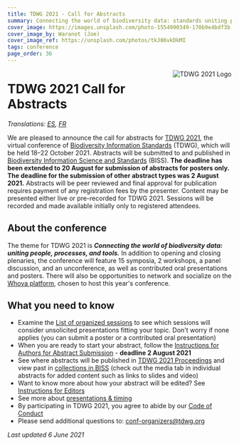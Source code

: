 ```yaml
---
title: TDWG 2021 - Call for Abstracts
summary: Connecting the world of biodiversity data: standards uniting people, processes, and tools
cover_image: https://images.unsplash.com/photo-1554990349-170b9e4bdf3b
cover_image_by: Waranot (Joe)
cover_image_ref: https://unsplash.com/photos/tkJ06vkDkMI 
tags: conference
page_order: 36
---
```


<img src="https://static.tdwg.org/conferences/2021/logos/TDWG2021_logo-plant_400w.png" alt="TDWG 2021 Logo" style="float:right;padding-left:10px;padding-bottom:10px">

# TDWG 2021 Call for Abstracts 

_Translations: [ES](https://www.tdwg.org/conferences/2021/es/envio-de-resumenes/), [FR](https://www.tdwg.org/conferences/2021/fr/appel-a-participation/)_

We are pleased to announce the call for abstracts for [TDWG 2021](https://www.tdwg.org/conferences/2021/), the virtual conference of [Biodiversity Information Standards](https://tdwg.org/) (TDWG), which will be held 18–22 October 2021. Abstracts will be submitted to and published in [Biodiversity Information Science and Standards](https://biss.pensoft.net/) (BISS). **The deadline has been extended to 20 August for submission of abstracts for posters only. The deadline for the submission of other abstract types was 2 August 2021.** Abstracts will be peer reviewed and final approval for publication requires payment of any registration fees by the presenter. Content may be presented either live or pre-recorded for TDWG 2021. Sessions will be recorded and made available initially only to registered attendees.

## About the conference

The theme for TDWG 2021 is _**Connecting the world of biodiversity data: uniting people, processes, and tools.**_ In addition to opening and closing plenaries, the conference will feature 15 symposia, 2 workshops, a panel discussion, and an unconference, as well as contributed oral presentations and posters. There will also be opportunities to network and socialize on the [Whova platform](https://whova.com/), chosen to host this year's conference.

## What you need to know

 * Examine the [List of organized sessions](../session-list/) to see which sessions will consider unsolicited presentations fitting your topic. Don't worry if none applies (you can submit a poster or a contributed oral presentation)
 * When you are ready to start your abstract, follow the [Instructions for Authors for Abstract Submission](https://www.tdwg.org/conferences/2021/instructions-for-abstract-submission/) - **deadline 2 August 2021**
 * See where abstracts will be published in [TDWG 2021 Proceedings](https://biss.pensoft.net/collection/293/) and view past in [collections in BISS](https://biss.pensoft.net/collections/) (check out the media tab in individual abstracts for added content such as links to slides and video)
 * Want to know more about how your abstract will be edited? See [Instructions for Editors](https://www.tdwg.org/conferences/2021/instructions-for-editors/)
 * See more about [presentations & timing](https://www.tdwg.org/conferences/2021/presentation-info/)
 * By participating in TDWG 2021, you agree to abide by our [Code of Conduct](https://www.tdwg.org/about/code-of-conduct/)
 * Please send additional questions to: [conf-organizers@tdwg.org](mailto:conf-organizers@tdwg.org)


_Last updated 6 June 2021_
